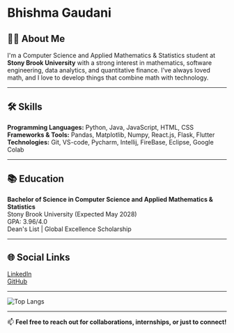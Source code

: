 # Bhishma Gaudani

## 👨‍💻 About Me  
I'm a Computer Science and Applied Mathematics & Statistics student at **Stony Brook University** with a strong interest in mathematics, software engineering, data analytics, and quantitative finance. I’ve always loved math, and I love to develop things that combine math with technology.

---

## 🛠 Skills  
**Programming Languages:** Python, Java, JavaScript, HTML, CSS
**Frameworks & Tools:** Pandas, Matplotlib, Numpy, React.js, Flask, Flutter
**Technologies:** Git, VS-code, Pycharm, Intellij, FireBase, Eclipse, Google Colab

---

## 📚 Education  
**Bachelor of Science in Computer Science and Applied Mathematics & Statistics**  
Stony Brook University (Expected May 2028)  
GPA: 3.96/4.0  
Dean's List | Global Excellence Scholarship

---

## 🌐 Social Links  
[LinkedIn](https://www.linkedin.com/in/bhishmagaudani/)  
[GitHub](https://github.com/BhishmaGaudani)

---

![Top Langs](https://github-readme-stats.vercel.app/api/top-langs/?username=BhishmaGaudani&layout=compact)

---

📫 **Feel free to reach out for collaborations, internships, or just to connect!**
